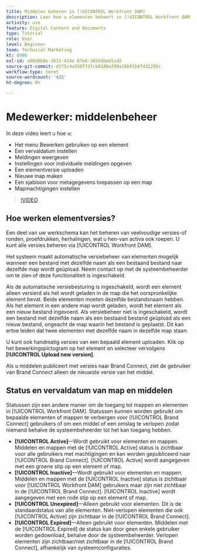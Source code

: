 ```yaml
---
title: Middelen beheren in [!UICONTROL Workfront DAM]
description: Leer hoe u elementen beheert in [!UICONTROL Workfront DAM] om uw workflow te verbeteren.
activity: use
feature: Digital Content and Documents
type: Tutorial
role: User
level: Beginner
team: Technical Marketing
kt: 8996
exl-id: a09d0b0e-2631-414e-87e6-385ddbeb5cd2
source-git-commit: d1f5c4a558f737cb8188e209a16b91b67d32285c
workflow-type: tm+mt
source-wordcount: '425'
ht-degree: 0%

---
```


# Medewerker: middelenbeheer

In deze video leert u hoe u:

* Het menu Bewerken gebruiken op een element
* Een vervaldatum instellen
* Meldingen weergeven
* Instellingen voor individuele meldingen opgeven
* Een elementversie uploaden
* Nieuwe map maken
* Een sjabloon voor metagegevens toepassen op een map
* Mapmachtigingen instellen

>[!VIDEO](https://video.tv.adobe.com/v/335256/?quality=12)

## Hoe werken elementversies?

Een deel van uw werkschema kan het beheren van veelvoudige versies-of ronden, proefdrukken, herhalingen, wat u hen-van activa ook roepen. U kunt alle versies beheren via [!UICONTROL Workfront DAM].

Het systeem maakt automatische versiebeheer van elementen mogelijk wanneer een bestand met dezelfde naam als een bestaand bestand naar dezelfde map wordt geüpload. Neem contact op met de systeembeheerder om te zien of deze functionaliteit is ingeschakeld.

Als de automatische versiebesturing is ingeschakeld, wordt een element alleen versierd als het wordt geladen in de map die het oorspronkelijke element bevat. Beide elementen moeten dezelfde bestandsnaam hebben. Als het element in een andere map wordt geladen, wordt het element als een nieuw bestand ingevoerd.
Als versiebeheer niet is ingeschakeld, wordt een bestand met dezelfde naam als een bestaand bestand geüpload als een nieuw bestand, ongeacht de map waarin het bestand is geplaatst. Dit kan ertoe leiden dat twee elementen met dezelfde naam in dezelfde map staan.

U kunt ook handmatig versies van een bepaald element uploaden. Klik op het bewerkingspictogram op het element en selecteer vervolgens **[!UICONTROL Upload new version]**.

Als u middelen publiceert met versies naar Brand Connect, ziet de gebruiker van Brand Connect alleen de nieuwste versie van het middel.

## Status en vervaldatum van map en middelen

Statussen zijn een andere manier om de toegang tot mappen en elementen in [!UICONTROL Workfront DAM]. Statussen kunnen worden gebruikt om bepaalde elementen of mappen te verbergen voor [!UICONTROL Brand Connect] gebruikers of om een middel of een omslag te verlopen zodat niemand behalve de systeembeheerder tot het kan toegang hebben.

* **[!UICONTROL Active]**—Wordt gebruikt voor elementen en mappen. Middelen en mappen met de [!UICONTROL Active] status is zichtbaar voor alle gebruikers met machtigingen en kan worden gepubliceerd naar [!UICONTROL Brand Connect]. [!UICONTROL Active] wordt aangegeven met een groene stip op een element of map.
* **[!UICONTROL Inactive]**—Wordt gebruikt voor elementen en mappen. Middelen en mappen met de [!UICONTROL Inactive] status is zichtbaar voor [!UICONTROL Workfront DAM] gebruikers maar zijn niet zichtbaar in de [!UICONTROL Brand Connect]. [!UICONTROL Inactive] wordt aangegeven met een rode stip op een element of map.
* **[!UICONTROL Unexpired]**—Alleen gebruikt voor elementen. Dit is de standaardstatus van alle elementen. Niet-verlopen elementen die ook [!UICONTROL Active] zijn zichtbaar in de [!UICONTROL Brand Connect].
* **[!UICONTROL Expired]**—Alleen gebruikt voor elementen. Middelen met de [!UICONTROL Expired] de status kan door geen enkele gebruiker worden gedownload, behalve door de systeembeheerder. Verlopen elementen zijn zichtbaar/niet zichtbaar in de [!UICONTROL Brand Connect], afhankelijk van systeemconfiguraties.
